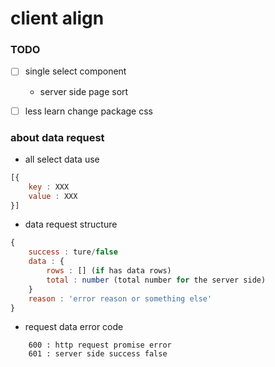 # client align

### TODO
- [ ] single select component
    * server side page sort
- [ ] less learn change package css


### about data request
* all select data use 
``` javascript
[{
    key : XXX
    value : XXX
}]
```
* data request structure
``` javascript
{
    success : ture/false
    data : {
        rows : [] (if has data rows)
        total : number (total number for the server side)
    }
    reason : 'error reason or something else'
}
```
* request data error code
```
    600 : http request promise error
    601 : server side success false
```